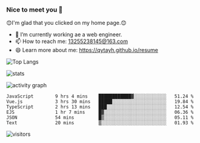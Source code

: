 ### Nice to meet you 👋

😊I'm glad that you clicked on my home page.😊

- 🔭 I’m currently working ae a web engineer.
- 📫 How to reach me: 13255238145@163.com
- 😄 Learn more about me: https://qytayh.github.io/resume

![Top Langs](https://github-readme-stats.vercel.app/api/top-langs?username=qytayh) 

![stats](https://github-readme-stats.vercel.app/api?username=qytayh&show_icons=true&theme=radical&layout=compact)
	
![activity graph](https://activity-graph.herokuapp.com/graph?username=qytayh&theme=dracula)

<!--START_SECTION:waka-->

```text
JavaScript        9 hrs 4 mins    ████████████▓░░░░░░░░░░░░   51.24 %
Vue.js            3 hrs 30 mins   █████░░░░░░░░░░░░░░░░░░░░   19.84 %
TypeScript        2 hrs 13 mins   ███░░░░░░░░░░░░░░░░░░░░░░   12.54 %
EJS               1 hr 7 mins     █▓░░░░░░░░░░░░░░░░░░░░░░░   06.36 %
JSON              54 mins         █▒░░░░░░░░░░░░░░░░░░░░░░░   05.11 %
Text              20 mins         ▒░░░░░░░░░░░░░░░░░░░░░░░░   01.93 %
```

<!--END_SECTION:waka-->

![visitors](https://visitor-badge.glitch.me/badge?page_id=qytayh)


<!--
**qytayh/qytayh** is a ✨ _special_ ✨ repository because its `README.md` (this file) appears on your GitHub profile.

Here are some ideas to get you started:

- 🔭 I’m currently working on ...
- 🌱 I’m currently learning ...
- 👯 I’m looking to collaborate on ...
- 🤔 I’m looking for help with ...
- 💬 Ask me about ...
- 📫 How to reach me: ...
- 😄 Pronouns: ...
- ⚡ Fun fact: ...
-->
